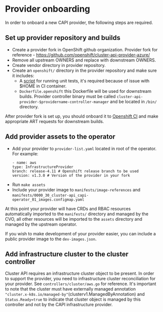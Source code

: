 # Provider onboarding

In order to onboard a new CAPI provider, the following steps are required.

## Set up provider repository and builds

- Create a provider fork in OpenShift github organization. Provider fork for reference - https://github.com/openshift/cluster-api-provider-azure/
- Remove all upstream OWNERS and replace with downstream OWNERS.
- Create vendor directory in provider repository.
- Create an `openshift/` directory in the provider repository and make sure it includes:
  - A [script]((https://github.com/openshift/cluster-api-provider-azure/blob/master/openshift/unit-tests.sh)) for running unit tests, it's required because of issue with $HOME in CI container.
  - `Dockerfile.openshift` this Dockerfile will be used for downstream builds. Provider controller binary must be called
  `cluster-api-provider-$providername-controller-manager` and be located in `/bin/` directory.

After provider fork is set up, you should onboard it to [Openshift CI](https://docs.ci.openshift.org/docs/how-tos/onboarding-a-new-component/) and make appropriate ART requests for downstream builds.

## Add provider assets to the operator

- Add your provider to `provider-list.yaml` located in root of the operator. For example:
  ```
  - name: aws
  type: InfrastructureProvider
  branch: release-4.11 # Openshift release branch to be used
  version: v1.3.0 # Version of the provider in your fork
  ```
- Run `make assets`
- Include your provider image to `manifests/image-references` and `manifests/0000_30_cluster-api_capi-operator_01_images.configmap.yaml`

At this point your provider will have CRDs and RBAC resources automatically imported to the `manifests/` directory and
managed by the CVO, all other resources will be imported to the `assets` directory and managed by the upstream operator.

If you wish to make development of your provider easier, you can include a public provider image to the `dev-images.json`.

## Add infrastructure cluster to the cluster controller

Cluster API requires an infrastructure cluster object to be present. In order to support the provider, you need to infrastructure cluster reconciliation for your provider. See `controllers/cluster/aws.go` for reference. It's important to
note that the cluster must have externally managed annotation `"cluster.x-k8s.io/managed-by"`(clusterv1.ManagedByAnnotation)
and `Status.Ready=true` to indicate that cluster object is managed by this controller and not by the 
CAPI infrastructure provider.
